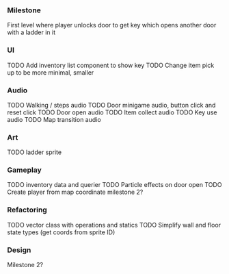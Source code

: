 
### Milestone

First level where player unlocks door to get key which opens another door with a ladder in it

### UI

TODO Add inventory list component to show key
TODO Change item pick up to be more minimal, smaller

### Audio

TODO Walking / steps audio 
TODO Door minigame audio, button click and reset click
TODO Door open audio
TODO Item collect audio
TODO Key use audio
TODO Map transition audio


### Art
TODO ladder sprite


### Gameplay
TODO inventory data and querier
TODO Particle effects on door open
TODO Create player from map coordinate milestone 2?


### Refactoring 
TODO vector class with operations and statics
TODO Simplify wall and floor state types (get coords from sprite ID)


### Design

Milestone 2? 
